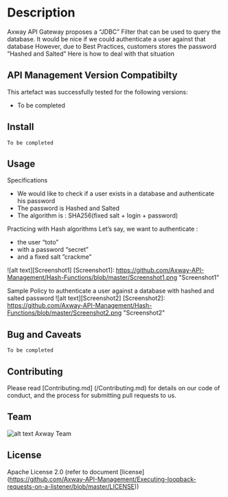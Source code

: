 # Description
Axway API Gateway proposes a “JDBC” Filter that can be used to query the database. 
It would be nice if we could authenticate a user against that database
However, due to Best Practices, customers stores the password ”Hashed and Salted”
Here is how to deal with that situation


## API Management Version Compatibilty
This artefact was successfully tested for the following versions:
- To be completed


## Install

```
To be completed
```

## Usage

Specifications
- We would like to check if a user exists in a database and authenticate his password
- The password is Hashed and Salted
- The algorithm is : SHA256(fixed salt + login + password)

Practicing with Hash algorithms
Let’s say, we want to authenticate : 
- the user “toto”
- with a password “secret”
- and a fixed salt ”crackme”

![alt text][Screenshot1]
[Screenshot1]: https://github.com/Axway-API-Management/Hash-Functions/blob/master/Screenshot1.png  "Screenshot1"   

Sample Policy to authenticate a user against a database with hashed and salted password
![alt text][Screenshot2]
[Screenshot2]: https://github.com/Axway-API-Management/Hash-Functions/blob/master/Screenshot2.png  "Screenshot2"   

   

## Bug and Caveats

```
To be completed
```

## Contributing

Please read [Contributing.md] (/Contributing.md) for details on our code of conduct, and the process for submitting pull requests to us.

## Team

![alt text][Axwaylogo] Axway Team

[Axwaylogo]: https://github.com/Axway-API-Management/Common/blob/master/img/AxwayLogoSmall.png  "Axway logo"


## License
Apache License 2.0 (refer to document [license] (https://github.com/Axway-API-Management/Executing-loopback-requests-on-a-listener/blob/master/LICENSE))


